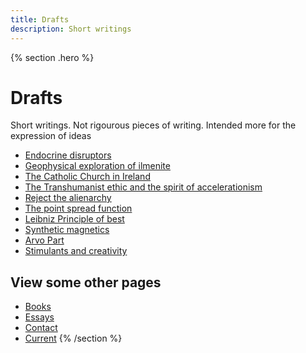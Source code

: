 ```yaml
---
title: Drafts
description: Short writings
---
```


{% section .hero %}
# Drafts
Short writings. Not rigourous pieces of writing. Intended more for the expression of ideas

- [Endocrine disruptors](/snippets/endo-disruptors)
- [Geophysical exploration of ilmenite](/snippets/gpx-ilmenite)
- [The Catholic Church in Ireland](/snippets/catholic-ireland)
- [The Transhumanist ethic and the spirit of accelerationism](/snippets/transhumanist-ethic)
- [Reject the alienarchy](/snippets/alienarchy)
- [The point spread function](/snippets/point-spread-function)
- [Leibniz Principle of best](/snippets/principle-of-best)
- [Synthetic magnetics](/snippets/synthetic-magnetics)
- [Arvo Part](/snippets/arvo-part)
- [Stimulants and creativity](/snippets/stimulants-and-creativity)
## View some other pages

- [Books](/books)
- [Essays](/essays)
- [Contact](/contact)
- [Current](/current)
{% /section %}